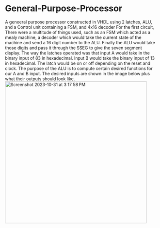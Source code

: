 # General-Purpose-Processor
A geneeral purpose processor constructed in VHDL using 2 latches, ALU, and a Control unit containing a FSM, and 4x16 decoder
For the first circuit, There were a multitude of things used, such as an FSM which acted as a mealy machine, a decoder which would take the current state of the machine and send a 16 digit number to the ALU. Finally the ALU would take those digits and pass it through the SSEG to give the seven segment display. The way the latches operated was that input A would take in the binary input of 83 in hexadecimal. Input B would take the binary input of 13 in hexadecimal. The latch would be on or off depending on the reset and clock. The purpose of the ALU is to compute certain desired functions for our A and B input. The desired inputs are shown in the image below plus what their outputs should look like.
<img width="467" alt="Screenshot 2023-10-31 at 3 17 58 PM" src="https://github.com/OzyKartike/General-Purpose-Processor/assets/64118528/5571b8de-b85c-4c90-b6ec-883157538efa">
